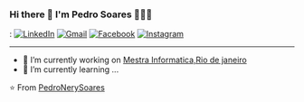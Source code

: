 ### Hi there 👋 I'm Pedro Soares 👨🏾‍💻
:
[![LinkedIn](https://img.shields.io/badge/-LINKEDIN-0077B5?style=for-the-badge&logo=linkedin&logoColor=white)](https://www.linkedin.com/in/pedro-nery-8831901b1/)
[![Gmail](https://img.shields.io/badge/-GMAIL-D14836?style=for-the-badge&logo=gmail&logoColor=white)](mailto:pedrohnery@gmail.com)
[![Facebook](https://img.shields.io/badge/facebook-%231877F2.svg?&style=for-the-badge&logo=facebook&logoColor=white)](https://www.facebook.com/pedro.nery.18)
[![Instagram](https://img.shields.io/badge/instagram-%23E4405F.svg?&style=for-the-badge&logo=instagram&logoColor=white)](https://www.instagram.com/nery.pedro/)

---


- 🔭 I’m currently working on <a href="http://www.mestrainfo.com.br/site/" target="_blank">Mestra Informatica,Rio de janeiro</a>
- 🌱 I’m currently learning ...






⭐️ From [PedroNerySoares](https://github.com/PedroNerySoares)
